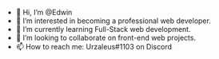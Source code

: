 - 👋 Hi, I’m @Edwin
- 👀 I’m interested in becoming a professional web developer.
- 🌱 I’m currently learning Full-Stack web development.
- 💞️ I’m looking to collaborate on front-end web projects.
- 📫 How to reach me: Urzaleus#1103 on Discord

<!---
Zolere/Zolere is a ✨ special ✨ repository because its `README.md` (this file) appears on your GitHub profile.
You can click the Preview link to take a look at your changes.
--->
